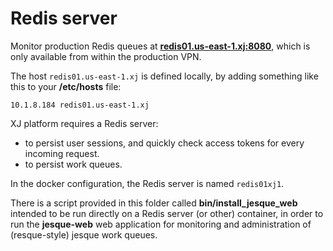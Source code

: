 # Redis server

Monitor production Redis queues at **[redis01.us-east-1.xj:8080](http://redis01.us-east-1.xj:8080/)**, which is only available from within the production VPN.

The host `redis01.us-east-1.xj` is defined locally, by adding something like this to your **/etc/hosts** file:

    10.1.8.184 redis01.us-east-1.xj

XJ platform requires a Redis server:

  * to persist user sessions, and quickly check access tokens for every incoming request.
  * to persist work queues.
  
In the docker configuration, the Redis server is named `redis01xj1`.

There is a script provided in this folder called **bin/install_jesque_web** intended to be run directly on a Redis server (or other) container, in order to run the **jesque-web** web application for monitoring and administration of (resque-style) jesque work queues.

